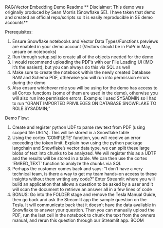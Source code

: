 RAG/Vector Embedding Demo Readme
** Disclaimer: This demo was originally produced by Sean Morris (Snowflake SE). I have taken that demo and created an official repo/scripts so it is easily reproducible in SE demo accounts**


Prerequisites:
1. Ensure Snowflake notebooks and Vector Data Types/Functions previews are enabled in your demo account (Vectors should be in PuPr in May, unsure on notebooks)
2. Run through setup.sql to create all of the objects needed for the demo
3. I would recommend uploading the PDF’s with our File Loading UI (IMO it’s the easiest), but you can always do this via SQL as well
4. Make sure to create the notebook within the newly created Database RAW and Schema PDF, otherwise you will run into permission errors during the demo
5. Also ensure whichever role you will be using for the demo has access to all Cortex functions (some of them are used in the demo), otherwise you will also run into permission errors. Example: I used SYSADMIN so I had to run “GRANT IMPORTED PRIVILEGES ON DATABASE SNOWFLAKE TO ROLE SYSADMIN;”


Demo Flow:
1. Create and register python UDF to parse raw text from PDF (using scoped file URL’s). This will be stored in a Snowflake table
2. Using the cortex ‘COMPLETE’ function, you will receive an error exceeding the token limit. Explain how using the python package langchain and Snowflake’s vector data type, we can split these large blobs of text into chunks to be analyzed. We will register this as a UDTF and the results will be stored in a table. We can then use the cortex ‘EMBED_TEXT’ function to analyze the chunks via SQL
3. Perhaps the customer comes back and says: “I don’t have a very technical team, is there a way to get my team hands-on access to these insights without them writing any code?” Enter Streamlit where you will build an application that allows a question to be asked by a user and it will scan the document to retrieve an answer all in a few lines of code
4. BONUS: Go into the FOLDER stage and remove the Tesla Manual Guide, then go back and ask the Streamlit app the sample question on the Tesla. It will communicate back that it doesn’t have the data available in Snowflake to answer your question. Then you can manually upload the PDF, run the last cell in the notebook to chunk the text from the owners manual, and rerun this question through our Streamlit app. BOOM
